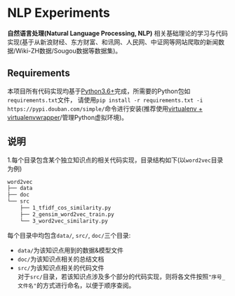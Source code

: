 # NLP Experiments
**自然语言处理(Natural Language Processing, NLP)** 相关基础理论的学习与代码实现(基于从新浪财经、东方财富、和讯网、人民网、中证网等网站爬取的新闻数据/Wiki-ZH数据/Sougou数据等数据集)。  

## Requirements
本项目所有代码实现均基于[Python3.6+](https://www.python.org/downloads/)完成，所需要的Python包如`requirements.txt`文件，
请使用`pip install -r requirements.txt -i https://pypi.douban.com/simple/`命令进行安装(推荐使用[virtualenv + virtualenvwrapper](http://www.jianshu.com/p/44ab75fbaef2)/管理Python虚拟环境)。

## 说明
1.每个目录包含某个独立知识点的相关代码实现，目录结构如下(以`word2vec`目录为例)  
```bash
word2vec
├── data
├── doc
└── src
    ├── 1_tfidf_cos_similarity.py
    ├── 2_gensim_word2vec_train.py
    └── 3_word2vec_similarity.py
```
每个目录中均包含`data/`, `src/`, `doc/`三个目录:  
+ `data/`为该知识点用到的数据&模型文件  
+ `doc/`为该知识点相关的总结文档  
+ `src/`为该知识点相关的代码文件  
 对于`src/`目录，若该知识点涉及多个部分的代码实现，则将各文件按照`"序号_文件名"`的方式进行命名，以便于顺序查阅。 
 

